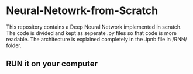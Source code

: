 # Neural-Netowrk-from-Scratch

This repository contains a Deep Neural Network implemented in scratch. The code is divided and kept as seperate .py files so that code is
more readable. The architecture is explained completely in the .ipnb file in /RNN/ folder.

## RUN it on your computer 

